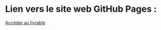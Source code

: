 <h1>Lien vers le site web GitHub Pages :</h1>

<link rel="stylesheet" href="../Divers/bouton.css">

<div class="wrap">
    <a href="https://esselka.github.io/P2_CV/" class="button"><span>Accéder au livrable</span></a>
</div>
